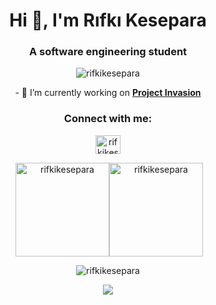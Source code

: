 <h1 align="center">Hi 👋, I'm Rıfkı Kesepara</h1>
<h3 align="center">A software engineering student</h3>

<p align="center"> <img src="https://komarev.com/ghpvc/?username=rifkikesepara&label=Profile%20views&color=0e75b6&style=flat" alt="rifkikesepara" /></p>

<p align="center">- 🔭 I’m currently working on <a  href="https://github.com/verticalaxisentertainment/ProjectInvasion" target="blank"><b>Project Invasion</b></a></p>

<h3 align="center">Connect with me:</h3>
<p align="center">
<a href="https://linkedin.com/in/rifkikesepara" target="blank"><img align="center" src="https://raw.githubusercontent.com/rahuldkjain/github-profile-readme-generator/master/src/images/icons/Social/linked-in-alt.svg" alt="rifkikesepara" height="30" width="40" /></a>
</p>

<p align="center">&nbsp;<img align="center" src="https://github-readme-stats.vercel.app/api?username=rifkikesepara&show_icons=true&theme=dark&hide_border=true&locale=en" alt="rifkikesepara" height="150"/><img align="center" src="https://github-readme-stats.vercel.app/api/top-langs?username=rifkikesepara&show_icons=true&theme=dark&locale=en&hide_border=true&layout=compact" alt="rifkikesepara" height="150" /></p>

<p align="center"><img align="center" src="https://github-readme-streak-stats.herokuapp.com/?user=rifkikesepara&theme=dark&hide_border=true" alt="rifkikesepara" /></p>

<p align="center"><img src="https://github-readme-activity-graph.vercel.app/graph?username=rifkikesepara&bg_color=000000&color=ffffff&line=9e4c98&point=403d3d&area=true&hide_border=true"/></p>
